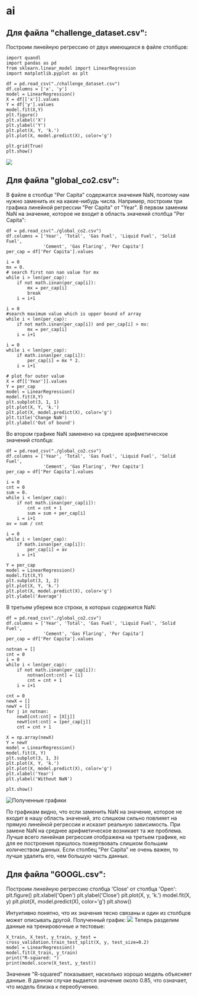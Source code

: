 # ai
## Для файла "challenge_dataset.csv":

Построим линейную регрессию от двух имеющихся в файле столбцов:

    import quandl
    import pandas as pd
    from sklearn.linear_model import LinearRegression
    import matplotlib.pyplot as plt
    
    df = pd.read_csv("./challenge_dataset.csv")
    df.columns = ['x', 'y']
    model = LinearRegression()
    X = df[['x']].values
    Y = df['y'].values
    model.fit(X,Y)
    plt.figure()
    plt.xlabel('X')
    plt.ylabel('Y')
    plt.plot(X, Y, 'k.')
    plt.plot(X, model.predict(X), color='g')
    
    plt.grid(True)
    plt.show()
    
![](https://sun1-5.userapi.com/c830608/v830608771/bb309/0qu3Gqc_uSg.jpg)


## Для файла "global_co2.csv":

В файле в столбце "Per Capita" содержатся значения NaN, поэтому нам нужно заменить
их на какие-нибудь числа. Например, построим три графика линейной регрессии 
"Per Capita" от "Year". В первом заменим NaN на значение, которое не входит в 
область значений столбца "Per Capita":

    df = pd.read_csv("./global_co2.csv")
    df.columns = ['Year', 'Total', 'Gas Fuel', 'Liquid Fuel', 'Solid Fuel', 
                  'Cement', 'Gas Flaring', 'Per Capita']
    per_cap = df['Per Capita'].values
    
    i = 0
    mx = 0.
    # search first non nan value for mx
    while i > len(per_cap):
        if not math.isnan(per_cap[i]):
            mx = per_cap[i]
            break
        i = i+1
    
    i = 0
    #search maximum value which is upper bound of array
    while i < len(per_cap):
        if not math.isnan(per_cap[i]) and per_cap[i] > mx:
            mx = per_cap[i]
        i = i+1
    
    i = 0
    while i < len(per_cap):
        if math.isnan(per_cap[i]):
            per_cap[i] = mx * 2.
        i = i+1
    
    # plot for outer value
    X = df[['Year']].values
    Y = per_cap
    model = LinearRegression()
    model.fit(X,Y)
    plt.subplot(3, 1, 1)
    plt.plot(X, Y, 'k.')
    plt.plot(X, model.predict(X), color='g')
    plt.title('Change NaN')
    plt.ylabel('Out of bound')

Во втором графике NaN заменено на среднее арифметическое значений столбца:

    df = pd.read_csv("./global_co2.csv")
    df.columns = ['Year', 'Total', 'Gas Fuel', 'Liquid Fuel', 'Solid Fuel', 
                  'Cement', 'Gas Flaring', 'Per Capita']
    per_cap = df['Per Capita'].values
    
    i = 0
    cnt = 0
    sum = 0.
    while i < len(per_cap):
        if not math.isnan(per_cap[i]):
            cnt = cnt + 1
            sum = sum + per_cap[i]
        i = i+1
    av = sum / cnt
    
    i = 0
    while i < len(per_cap):
        if math.isnan(per_cap[i]):
            per_cap[i] = av
        i = i+1
    
    Y = per_cap
    model = LinearRegression()
    model.fit(X,Y)
    plt.subplot(3, 1, 2)
    plt.plot(X, Y, 'k.')
    plt.plot(X, model.predict(X), color='g')
    plt.ylabel('Average')
        
В третьем уберем все строки, в которых содержится NaN:

    df = pd.read_csv("./global_co2.csv")
    df.columns = ['Year', 'Total', 'Gas Fuel', 'Liquid Fuel', 'Solid Fuel', 
                  'Cement', 'Gas Flaring', 'Per Capita']
    per_cap = df['Per Capita'].values
    
    notnan = []
    cnt = 0
    i = 0
    while i < len(per_cap):
        if not math.isnan(per_cap[i]):
            notnan[cnt:cnt] = [i]
            cnt = cnt + 1
        i = i+1
    
    cnt = 0
    newX = []
    newY = []
    for j in notnan:
        newX[cnt:cnt] = [X[j]]
        newY[cnt:cnt] = [per_cap[j]]
        cnt = cnt + 1
    
    X = np.array(newX)
    Y = newY
    model = LinearRegression()
    model.fit(X, Y)
    plt.subplot(3, 1, 3)
    plt.plot(X, Y, 'k.')
    plt.plot(X, model.predict(X), color='g')
    plt.xlabel('Year')
    plt.ylabel('Without NaN')
    
    plt.show()
    
![Полученные графики](https://sun1-11.userapi.com/c840723/v840723498/6b3ac/vB5VaUEa05Y.jpg)

По графикам видно, что если заменить NaN на значение, которое не входит в нашу область
значений, это слишком сильно повлияет на прямую линейной регрессии и исказит
реальную зависимость. При замене NaN на среднее арифметическое возникает та же проблема. Лучше
всего линейная регрессия отображена на третьем графике, но для ее построения пришлось
пожертвовать слишком большим количеством данных. Если столбец "Per Capita" не очень
важен, то лучше удалить его, чем большую часть данных.

## Для файла "GOOGL.csv":

Построим линейную регрессию столбца 'Close' от столбца 'Open':
    plt.figure()
    plt.xlabel('Open')
    plt.ylabel('Close')
    plt.plot(X, y, 'k.')
    model.fit(X, y)
    plt.plot(X, model.predict(X), color='g')
    plt.show()

Интуитивно понятно, что их значения тесно связаны и один из столбцов может описывать другой. 
Полученный график:
![](https://sun9-9.userapi.com/c824701/v824701635/f431a/dy3J-elqKO4.jpg)
Теперь разделим данные на тренировочные и тестовые:

    X_train, X_test, y_train, y_test = cross_validation.train_test_split(X, y, test_size=0.2)
    model = LinearRegression()
    model.fit(X_train, y_train)
    print("R-squared: ")
    print(model.score(X_test, y_test))

Значение "R-squared" показывает, насколько хорошо модель объясняет данные. В данном случае выдается значение 
около 0.85, что означает, что модель близка к переобучению.
